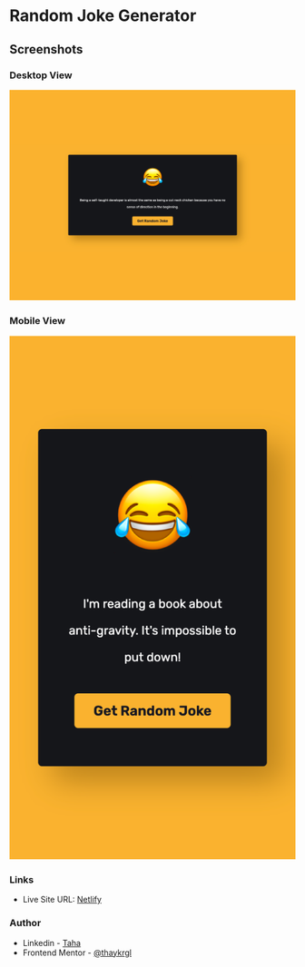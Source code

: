 # Random Joke Generator

## Screenshots

### Desktop View
<img src="./images/desktop.png" alt="">

### Mobile View
<img src="./images/mobile.png" alt="">

### Links
- Live Site URL: [Netlify](https://api-random-joke-generator.netlify.app/)

### Author

- Linkedin - [Taha](https://www.linkedin.com/in/tahaaykiroglu)
- Frontend Mentor - [@thaykrgl](https://www.frontendmentor.io/profile/thaykrgl)
